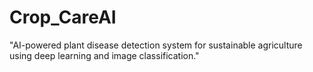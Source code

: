 # Crop_CareAI
"AI-powered plant disease detection system for sustainable agriculture using deep learning and image classification."

